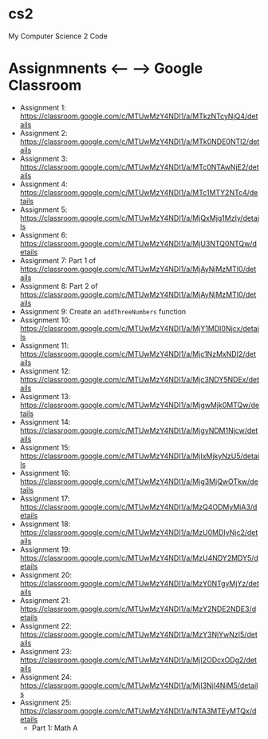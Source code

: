 # cs2
My Computer Science 2 Code

# Assignmnents <-- --> Google Classroom
- Assignment 1: https://classroom.google.com/c/MTUwMzY4NDI1/a/MTkzNTcyNjQ4/details
- Assignment 2: https://classroom.google.com/c/MTUwMzY4NDI1/a/MTk0NDE0NTI2/details
- Assignment 3: https://classroom.google.com/c/MTUwMzY4NDI1/a/MTc0NTAwNjE2/details
- Assignment 4: https://classroom.google.com/c/MTUwMzY4NDI1/a/MTc1MTY2NTc4/details
- Assignment 5: https://classroom.google.com/c/MTUwMzY4NDI1/a/MjQxMjg1MzIy/details
- Assignment 6: https://classroom.google.com/c/MTUwMzY4NDI1/a/MjU3NTQ0NTQw/details
- Assignment 7: Part 1 of https://classroom.google.com/c/MTUwMzY4NDI1/a/MjAyNjMzMTI0/details
- Assignment 8: Part 2 of https://classroom.google.com/c/MTUwMzY4NDI1/a/MjAyNjMzMTI0/details
- Assignment 9: Create an `addThreeNumbers` function
- Assignment 10: https://classroom.google.com/c/MTUwMzY4NDI1/a/MjY1MDI0Njcx/details
- Assignment 11: https://classroom.google.com/c/MTUwMzY4NDI1/a/Mjc1NzMxNDI2/details
- Assignment 12: https://classroom.google.com/c/MTUwMzY4NDI1/a/Mjc3NDY5NDEx/details
- Assignment 13: https://classroom.google.com/c/MTUwMzY4NDI1/a/MjgwMjk0MTQw/details
- Assignment 14: https://classroom.google.com/c/MTUwMzY4NDI1/a/MjgyNDM1Njcw/details
- Assignment 15: https://classroom.google.com/c/MTUwMzY4NDI1/a/MjIxMjkyNzU5/details
- Assignment 16: https://classroom.google.com/c/MTUwMzY4NDI1/a/Mjg3MjQwOTkw/details
- Assignment 17: https://classroom.google.com/c/MTUwMzY4NDI1/a/MzQ4ODMyMjA3/details
- Assignment 18: https://classroom.google.com/c/MTUwMzY4NDI1/a/MzU0MDIyNjc2/details
- Assignment 19: https://classroom.google.com/c/MTUwMzY4NDI1/a/MzU4NDY2MDY5/details
- Assignment 20: https://classroom.google.com/c/MTUwMzY4NDI1/a/MzY0NTgyMjYz/details
- Assignment 21: https://classroom.google.com/c/MTUwMzY4NDI1/a/MzY2NDE2NDE3/details
- Assignment 22: https://classroom.google.com/c/MTUwMzY4NDI1/a/MzY3NjYwNzI5/details
- Assignment 23: https://classroom.google.com/c/MTUwMzY4NDI1/a/MjI2ODcxODg2/details
- Assignment 24: https://classroom.google.com/c/MTUwMzY4NDI1/a/MjI3NjI4NjM5/details
- Assignment 25: https://classroom.google.com/c/MTUwMzY4NDI1/a/NTA3MTEyMTQx/details
  - Part 1: Math A
